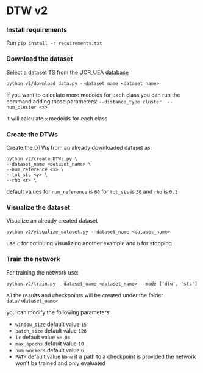 # DTW v2

### Install requirements
Run `pip install -r requirements.txt`


### Download the dataset

Select a dataset TS from the [UCR_UEA database](https://www.timeseriesclassification.com/index.php)

`python v2/download_data.py --dataset_name <dataset_name>`

If you want to calculate more medoids for each class you can run the command adding those parameters:
`--distance_type cluster  --num_cluster <x>`

it will calculate `x` medoids for each class 


### Create the DTWs

Create the DTWs from an already downloaded dataset as:

```
python v2/create_DTWs.py \
--dataset_name <dataset_name> \
--num_reference <x> \
--tot_sts <y> \
--rho <r> \
```

default values for `num_reference` is `60` for `tot_sts` is `30` and `rho` is `0.1`

### Visualize the dataset

Visualize an already created dataset

`python v2/visualize_dataset.py --dataset_name <dataset_name>`

use `c` for cotinuing visualizing another example and `b` for stopping

### Train the network

For training the network use:

`python v2/train.py --dataset_name <dataset_name> --mode ['dtw', 'sts']`

all the results and checkpoints will be created under the folder `data/<dataset_name>`

you can modify the following parameters:
- `window_size` default value `15`
- `batch_size` default value `128`
- `lr` default value `5e-03`
- `max_epochs` default value `10`
- `num_workers` default value `6`
- `PATH` default value `None` if a path to a checkpoint is provided the network won't be trained and only evaluated


